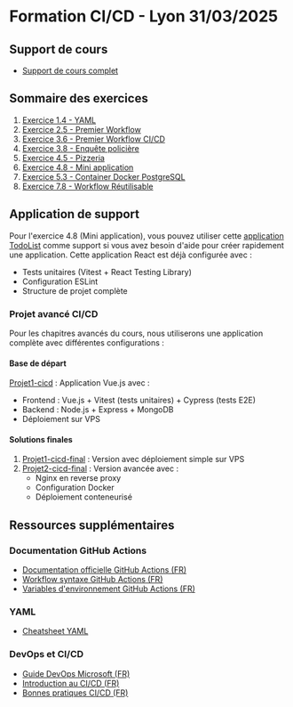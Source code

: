 # Formation CI/CD - Lyon 31/03/2025

## Support de cours
- [Support de cours complet](https://docs.google.com/presentation/d/1ovxs_jptS9gzd22K882PcSbmva6_p8T2/edit#slide=id.g34650bd1af6_0_3)

## Sommaire des exercices
1. [Exercice 1.4 - YAML](documents/exercices/1.4%20Yaml/)
2. [Exercice 2.5 - Premier Workflow](documents/exercices/2.5%20Premiere%20workflow/)
3. [Exercice 3.6 - Premier Workflow CI/CD](documents/exercices/3.6%20Premiere%20workflow%20CICD/)
4. [Exercice 3.8 - Enquête policière](documents/exercices/3.8%20Enquête%20policière/)
5. [Exercice 4.5 - Pizzeria](documents/exercices/4.5%20Pizzeria/)
6. [Exercice 4.8 - Mini application](documents/exercices/4.8%20Mini%20application/)
7. [Exercice 5.3 - Container Docker PostgreSQL](documents/exercices/5.3%20Container%20Docker%20PostgreSql/)
8. [Exercice 7.8 - Workflow Réutilisable](documents/exercices/7.8%20Workflow%20reutilisable/)

## Application de support
Pour l'exercice 4.8 (Mini application), vous pouvez utiliser cette [application TodoList](https://github.com/HenriTeinturier/cicd-formation-lyon-31-03-todolist) comme support si vous avez besoin d'aide pour créer rapidement une application. Cette application React est déjà configurée avec :
- Tests unitaires (Vitest + React Testing Library)
- Configuration ESLint
- Structure de projet complète

### Projet avancé CI/CD
Pour les chapitres avancés du cours, nous utiliserons une application complète avec différentes configurations :

#### Base de départ
[Projet1-cicd](https://github.com/HenriTeinturier/Projet1-cicd) : Application Vue.js avec :
- Frontend : Vue.js + Vitest (tests unitaires) + Cypress (tests E2E)
- Backend : Node.js + Express + MongoDB
- Déploiement sur VPS

#### Solutions finales
1. [Projet1-cicd-final](https://github.com/HenriTeinturier/projet1-cicd-final) : Version avec déploiement simple sur VPS
2. [Projet2-cicd-final](https://github.com/HenriTeinturier/projet2-cicd-final) : Version avancée avec :
   - Nginx en reverse proxy
   - Configuration Docker
   - Déploiement conteneurisé

## Ressources supplémentaires

### Documentation GitHub Actions
- [Documentation officielle GitHub Actions (FR)](https://docs.github.com/fr/actions)
- [Workflow syntaxe GitHub Actions (FR)](https://docs.github.com/fr/actions/using-workflows/workflow-syntax-for-github-actions)
- [Variables d'environnement GitHub Actions (FR)](https://docs.github.com/fr/actions/using-workflows/environment-variables)

### YAML
- [Cheatsheet YAML](https://quickref.me/yaml.html)

### DevOps et CI/CD
- [Guide DevOps Microsoft (FR)](https://learn.microsoft.com/fr-fr/devops/)
- [Introduction au CI/CD (FR)](https://www.redhat.com/fr/topics/devops/what-is-ci-cd)
- [Bonnes pratiques CI/CD (FR)](https://www.ovhcloud.com/fr/blog/bonnes-pratiques-ci-cd/)
